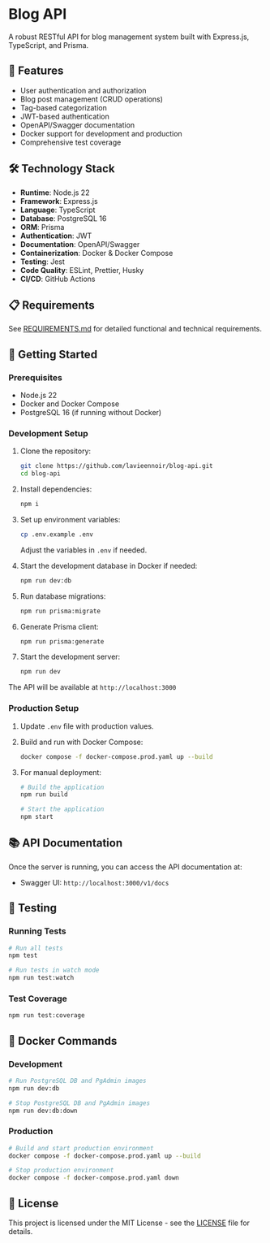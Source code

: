 # Blog API

A robust RESTful API for blog management system built with Express.js, TypeScript, and Prisma.

## 🚀 Features

- User authentication and authorization
- Blog post management (CRUD operations)
- Tag-based categorization
- JWT-based authentication
- OpenAPI/Swagger documentation
- Docker support for development and production
- Comprehensive test coverage

## 🛠️ Technology Stack

- **Runtime**: Node.js 22
- **Framework**: Express.js
- **Language**: TypeScript
- **Database**: PostgreSQL 16
- **ORM**: Prisma
- **Authentication**: JWT
- **Documentation**: OpenAPI/Swagger
- **Containerization**: Docker & Docker Compose
- **Testing**: Jest
- **Code Quality**: ESLint, Prettier, Husky
- **CI/CD**: GitHub Actions

## 📋 Requirements

See [REQUIREMENTS.md](REQUIREMENTS.md) for detailed functional and technical requirements.

## 🚀 Getting Started

### Prerequisites

- Node.js 22
- Docker and Docker Compose
- PostgreSQL 16 (if running without Docker)

### Development Setup

1. Clone the repository:

   ```bash
   git clone https://github.com/lavieennoir/blog-api.git
   cd blog-api
   ```

2. Install dependencies:

   ```bash
   npm i
   ```

3. Set up environment variables:

   ```bash
   cp .env.example .env
   ```

   Adjust the variables in `.env` if needed.

4. Start the development database in Docker if needed:

   ```bash
   npm run dev:db
   ```

5. Run database migrations:

   ```bash
   npm run prisma:migrate
   ```

6. Generate Prisma client:

   ```bash
   npm run prisma:generate
   ```

7. Start the development server:
   ```bash
   npm run dev
   ```

The API will be available at `http://localhost:3000`

### Production Setup

1. Update `.env` file with production values.

2. Build and run with Docker Compose:

   ```bash
   docker compose -f docker-compose.prod.yaml up --build
   ```

3. For manual deployment:

   ```bash
   # Build the application
   npm run build

   # Start the application
   npm start
   ```

## 📚 API Documentation

Once the server is running, you can access the API documentation at:

- Swagger UI: `http://localhost:3000/v1/docs`

## 🧪 Testing

### Running Tests

```bash
# Run all tests
npm test

# Run tests in watch mode
npm run test:watch
```

### Test Coverage

```bash
npm run test:coverage
```

## 🐳 Docker Commands

### Development

```bash
# Run PostgreSQL DB and PgAdmin images
npm run dev:db

# Stop PostgreSQL DB and PgAdmin images
npm run dev:db:down
```

### Production

```bash
# Build and start production environment
docker compose -f docker-compose.prod.yaml up --build

# Stop production environment
docker compose -f docker-compose.prod.yaml down
```

## 📄 License

This project is licensed under the MIT License - see the [LICENSE](LICENSE) file for details.
